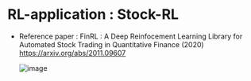 # RL-application : Stock-RL
* Reference paper 
: FinRL : A Deep Reinfocement Learning Library for Automated Stock Trading in Quantitative Finance (2020)
  https://arxiv.org/abs/2011.09607

  ![image](https://user-images.githubusercontent.com/19640884/111426012-542b3180-8737-11eb-9c72-a954958bf2d9.png)

